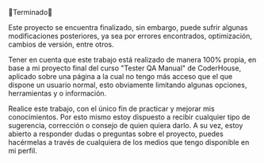 🔋Terminado🔋 

Este proyecto se encuentra finalizado, sin embargo, puede sufrir algunas modificaciones posteriores, ya sea por errores encontrados, optimización, cambios de versión, entre otros.

Tener en cuenta que este trabajo está realizado de manera 100% propia, en base a mi proyecto final del curso "Tester QA Manual" de CoderHouse, aplicado sobre una página a la cual no tengo más acceso que el que dispone un usuario normal, esto obviamente limitando algunas opciones, herramientas y o información.

Realice este trabajo, con el único fin de practicar y mejorar mis conocimientos. Por esto mismo estoy dispuesto a recibir cualquier tipo de sugerencia, corrección o consejo de quien quiera darlo. A su vez, estoy abierto a responder dudas o preguntas sobre el proyecto, puedes hacérmelas a través de cualquiera de los medios que tengo disponible en mi perfil.
